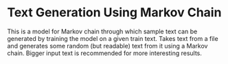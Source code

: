 # Text Generation Using Markov Chain
This is a model for Markov chain through which sample text can be generated by training the model on a given train text.
Takes text from a file and generates some random (but readable) text from it using a Markov chain. Bigger input text is recommended for more interesting results. 

